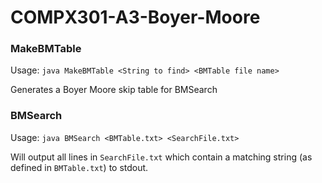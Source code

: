 # COMPX301-A3-Boyer-Moore

### MakeBMTable

Usage: `java MakeBMTable <String to find> <BMTable file name>`

Generates a Boyer Moore skip table for BMSearch

### BMSearch

Usage: `java BMSearch <BMTable.txt> <SearchFile.txt>`

Will output all lines in `SearchFile.txt` which contain a matching string
(as defined in `BMTable.txt`) to stdout.